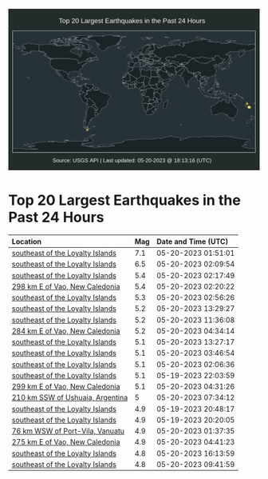 ![Map](./map.png)

# Top 20 Largest Earthquakes in the Past 24 Hours

| Location | Mag | Date and Time (UTC) |
|:---|:---|:---|
| [southeast of the Loyalty Islands](https://earthquake.usgs.gov/earthquakes/eventpage/us6000kdce) | 7.1 | 05-20-2023 01:51:01 |
| [southeast of the Loyalty Islands](https://earthquake.usgs.gov/earthquakes/eventpage/us6000kdcu) | 6.5 | 05-20-2023 02:09:54 |
| [southeast of the Loyalty Islands](https://earthquake.usgs.gov/earthquakes/eventpage/us6000kdd8) | 5.4 | 05-20-2023 02:17:49 |
| [298 km E of Vao, New Caledonia](https://earthquake.usgs.gov/earthquakes/eventpage/us6000kdd2) | 5.4 | 05-20-2023 02:20:22 |
| [southeast of the Loyalty Islands](https://earthquake.usgs.gov/earthquakes/eventpage/us6000kddi) | 5.3 | 05-20-2023 02:56:26 |
| [southeast of the Loyalty Islands](https://earthquake.usgs.gov/earthquakes/eventpage/us6000kdgb) | 5.2 | 05-20-2023 13:29:27 |
| [southeast of the Loyalty Islands](https://earthquake.usgs.gov/earthquakes/eventpage/us6000kdfz) | 5.2 | 05-20-2023 11:36:08 |
| [284 km E of Vao, New Caledonia](https://earthquake.usgs.gov/earthquakes/eventpage/us6000kddz) | 5.2 | 05-20-2023 04:34:14 |
| [southeast of the Loyalty Islands](https://earthquake.usgs.gov/earthquakes/eventpage/us6000kdg5) | 5.1 | 05-20-2023 13:27:17 |
| [southeast of the Loyalty Islands](https://earthquake.usgs.gov/earthquakes/eventpage/us6000kddt) | 5.1 | 05-20-2023 03:46:54 |
| [southeast of the Loyalty Islands](https://earthquake.usgs.gov/earthquakes/eventpage/us6000kddc) | 5.1 | 05-20-2023 02:06:36 |
| [southeast of the Loyalty Islands](https://earthquake.usgs.gov/earthquakes/eventpage/us6000kdav) | 5.1 | 05-19-2023 22:03:59 |
| [299 km E of Vao, New Caledonia](https://earthquake.usgs.gov/earthquakes/eventpage/us6000kde0) | 5.1 | 05-20-2023 04:31:26 |
| [210 km SSW of Ushuaia, Argentina](https://earthquake.usgs.gov/earthquakes/eventpage/us6000kdex) | 5 | 05-20-2023 07:34:12 |
| [southeast of the Loyalty Islands](https://earthquake.usgs.gov/earthquakes/eventpage/us6000kdab) | 4.9 | 05-19-2023 20:48:17 |
| [southeast of the Loyalty Islands](https://earthquake.usgs.gov/earthquakes/eventpage/us6000kda3) | 4.9 | 05-19-2023 20:20:05 |
| [76 km WSW of Port-Vila, Vanuatu](https://earthquake.usgs.gov/earthquakes/eventpage/us6000kdcd) | 4.9 | 05-20-2023 01:37:35 |
| [275 km E of Vao, New Caledonia](https://earthquake.usgs.gov/earthquakes/eventpage/us6000kde1) | 4.9 | 05-20-2023 04:41:23 |
| [southeast of the Loyalty Islands](https://earthquake.usgs.gov/earthquakes/eventpage/us6000kdgr) | 4.8 | 05-20-2023 16:13:59 |
| [southeast of the Loyalty Islands](https://earthquake.usgs.gov/earthquakes/eventpage/us6000kdfp) | 4.8 | 05-20-2023 09:41:59 |
